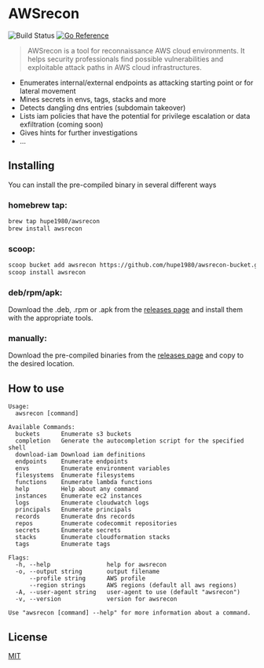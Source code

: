 # AWSrecon
![Build Status](https://github.com/hupe1980/awsrecon/workflows/build/badge.svg) 
[![Go Reference](https://pkg.go.dev/badge/github.com/hupe1980/awsrecon.svg)](https://pkg.go.dev/github.com/hupe1980/awsrecon)
> AWSrecon is a tool for reconnaissance AWS cloud environments. It helps security professionals find possible vulnerabilities and exploitable attack paths in AWS cloud infrastructures.

- Enumerates internal/external endpoints as attacking starting point or for lateral movement 
- Mines secrets in envs, tags, stacks and more
- Detects dangling dns entries (subdomain takeover)
- Lists iam policies that have the potential for privilege escalation or data exfiltration (coming soon)
- Gives hints for further investigations
- ...

## Installing
You can install the pre-compiled binary in several different ways

### homebrew tap:
```bash
brew tap hupe1980/awsrecon
brew install awsrecon
```
### scoop:
```bash
scoop bucket add awsrecon https://github.com/hupe1980/awsrecon-bucket.git
scoop install awsrecon
```

### deb/rpm/apk:
Download the .deb, .rpm or .apk from the [releases page](https://github.com/hupe1980/awsrecon/releases) and install them with the appropriate tools.

### manually:
Download the pre-compiled binaries from the [releases page](https://github.com/hupe1980/awsrecon/releases) and copy to the desired location.


## How to use
```
Usage:
  awsrecon [command]

Available Commands:
  buckets      Enumerate s3 buckets
  completion   Generate the autocompletion script for the specified shell
  download-iam Download iam definitions
  endpoints    Enumerate endpoints
  envs         Enumerate environment variables
  filesystems  Enumerate filesystems
  functions    Enumerate lambda functions
  help         Help about any command
  instances    Enumerate ec2 instances
  logs         Enumerate cloudwatch logs
  principals   Enumerate principals
  records      Enumerate dns records
  repos        Enumerate codecommit repositories
  secrets      Enumerate secrets
  stacks       Enumerate cloudformation stacks
  tags         Enumerate tags

Flags:
  -h, --help                help for awsrecon
  -o, --output string       output filename
      --profile string      AWS profile
      --region strings      AWS regions (default all aws regions)
  -A, --user-agent string   user-agent to use (default "awsrecon")
  -v, --version             version for awsrecon

Use "awsrecon [command] --help" for more information about a command.
```

## License
[MIT](LICENCE)
